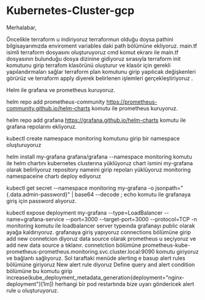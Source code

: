 # Kubernetes-Cluster-gcp


Merhalabar, 

Öncelikle terraform u indiriyoruz terraformun olduğu doysa pathini bilgisayarımızda enviroment variables daki path bölümüne ekliyoruz. 
main.tf isimli terraform dosyasını oluşturuyoruz cmd komut ekranı ile main.tf dosyasının bulunduğu dosya dizinine gidiyoruz sırasıyla 
terraform init komutunu girip terrafom klasörünü oluşturur ve klasör için gerekli yapılandırmaları sağlar
terraform plan komutunu girip yapılıcak değişkenleri görürüz ve 
terraform apply diyerek belirlenen işlemleri gerçekleştiriyoruz .


Helm ile grafana ve prometheus kuruyoruz.

helm repo add prometheus-community https://prometheus-community.github.io/helm-charts komutu ile prometheus kuruyoruz.

helm repo add grafana https://grafana.github.io/helm-charts komutu ile grafana repolarını ekliyoruz.

kubectl create namespace monitoring komutunu girip bir namespace oluşturuyoruz 

helm install my-grafana grafana/grafana --namespace monitoring komutu ile helm chartını kubernetes clusterına yüklüyoruz chart ismini my-grafana olarak belirliyoruz repository nameini girip repoları yüklüyoruz monitoring namespaceine chartı deploy ediyoruz

kubectl get secret --namespace monitoring my-grafana -o jsonpath="{.data.admin-password}" | base64 --decode ; echo komutu ile grafanaya giriş için password alıyoruz.

kubectl expose deployment my-grafana --type=LoadBalancer --name=grafana-service --port=3000 --target-port=3000 --protocol=TCP -n monitoring komutu ile loadbalancer server typeında grafanayı public olarak ayağa kaldırıyoruz.
grafanaya giriş yapıyoruz 
connections bölümüne girip add new connetcion diyoruz data source olarak prometheus u seçiyoruz ve add new data source a tıklanır.
connetction bölümüne prometheus-kube-prometheus-prometheus.monitoring.svc.cluster.local:9090 komutu giriyoruz ve bağlantı sağlıyoruz.
Sol taraftaki menüde alerting e basup alert rules bölümüne giriyoruz 
New alert rule diyoruz 
Define query and alert condition bölümüne bu komutu girip increase(kube_deployment_metadata_generation{deployment="nginx-deployment"}[1m]) herhangi bir pod restartında bize uyarı göndericek alert rule u oluşturuyoruz. 
